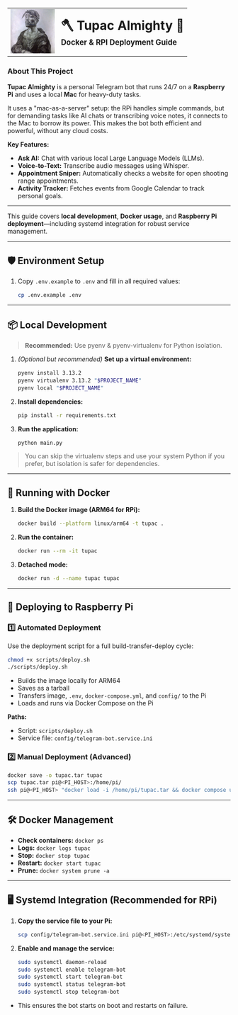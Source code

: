<div align="center">
<table style="border: none;">
  <tr>
    <td>
      <img src="assets/2pac-shakurliza.jpg" alt="2Pac" width="100"/>
    </td>
    <td>
      <span style="font-size:2em;font-weight:bold;">🪓 Tupac Almighty 🔫</span><br>
      <span style="font-size:1.2em;font-weight:bold;">Docker & RPI Deployment Guide</span>
    </td>
  </tr>
</table>
</div>

### About This Project

**Tupac Almighty** is a personal Telegram bot that runs 24/7 on a **Raspberry Pi** and uses a local **Mac** for heavy-duty tasks.

It uses a "mac-as-a-server" setup: the RPi handles simple commands, but for demanding tasks like AI chats or transcribing voice notes, it connects to the Mac to borrow its power. This makes the bot both efficient and powerful, without any cloud costs.

**Key Features:**

- **Ask AI:** Chat with various local Large Language Models (LLMs).
- **Voice-to-Text:** Transcribe audio messages using Whisper.
- **Appointment Sniper:** Automatically checks a website for open shooting range appointments.
- **Activity Tracker:** Fetches events from Google Calendar to track personal goals.

---

This guide covers **local development**, **Docker usage**, and **Raspberry Pi deployment**—including systemd integration for robust service management.

---

## 🛡️ Environment Setup

1. Copy `.env.example` to `.env` and fill in all required values:
   ```sh
   cp .env.example .env
   ```

---

## 📦 Local Development

> **Recommended:** Use pyenv & pyenv-virtualenv for Python isolation.

1. _(Optional but recommended)_ **Set up a virtual environment:**

   ```sh
   pyenv install 3.13.2
   pyenv virtualenv 3.13.2 "$PROJECT_NAME"
   pyenv local "$PROJECT_NAME"
   ```

2. **Install dependencies:**

   ```sh
   pip install -r requirements.txt
   ```

3. **Run the application:**
   ```sh
   python main.py
   ```

> You can skip the virtualenv steps and use your system Python if you prefer, but isolation is safer for dependencies.

---

## 🐳 Running with Docker

1. **Build the Docker image (ARM64 for RPi):**

   ```sh
   docker build --platform linux/arm64 -t tupac .
   ```

2. **Run the container:**

   ```sh
   docker run --rm -it tupac
   ```

3. **Detached mode:**
   ```sh
   docker run -d --name tupac tupac
   ```

---

## 🔄 Deploying to Raspberry Pi

### 1️⃣ Automated Deployment

Use the deployment script for a full build-transfer-deploy cycle:

```sh
chmod +x scripts/deploy.sh
./scripts/deploy.sh
```

- Builds the image locally for ARM64
- Saves as a tarball
- Transfers image, `.env`, `docker-compose.yml`, and `config/` to the Pi
- Loads and runs via Docker Compose on the Pi

**Paths:**

- Script: `scripts/deploy.sh`
- Service file: `config/telegram-bot.service.ini`

### 2️⃣ Manual Deployment (Advanced)

```sh
docker save -o tupac.tar tupac
scp tupac.tar pi@<PI_HOST>:/home/pi/
ssh pi@<PI_HOST> "docker load -i /home/pi/tupac.tar && docker compose up -d --force-recreate"
```

---

## 🛠 Docker Management

- **Check containers:** `docker ps`
- **Logs:** `docker logs tupac`
- **Stop:** `docker stop tupac`
- **Restart:** `docker start tupac`
- **Prune:** `docker system prune -a`

---

## 🖥️ Systemd Integration (Recommended for RPi)

1. **Copy the service file to your Pi:**

   ```sh
   scp config/telegram-bot.service.ini pi@<PI_HOST>:/etc/systemd/system/telegram-bot.service
   ```

2. **Enable and manage the service:**
   ```sh
   sudo systemctl daemon-reload
   sudo systemctl enable telegram-bot
   sudo systemctl start telegram-bot
   sudo systemctl status telegram-bot
   sudo systemctl stop telegram-bot
   ```

- This ensures the bot starts on boot and restarts on failure.
